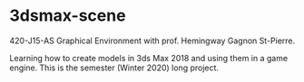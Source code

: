 # 3dsmax-scene
420-J15-AS Graphical Environment with prof. Hemingway Gagnon St-Pierre.

Learning how to create models in 3ds Max 2018 and using them in a game engine.
This is the semester (Winter 2020) long project.

